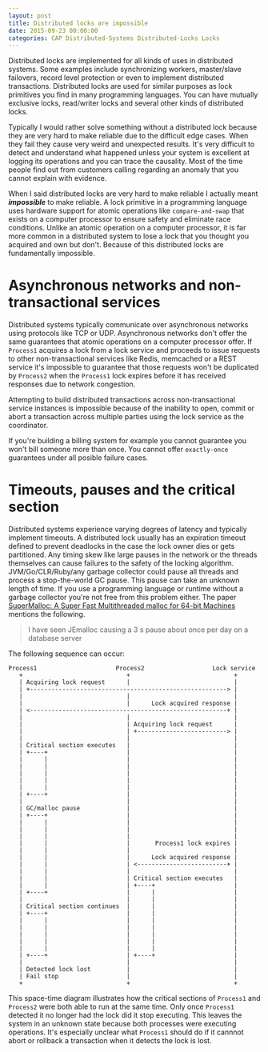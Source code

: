 ```yaml
---
layout: post
title: Distributed locks are impossible
date: 2015-09-23 00:00:00
categories: CAP Distributed-Systems Distributed-Locks Locks
---
```


Distributed locks are implemented for all kinds of uses in distributed systems. Some examples include synchronizing workers, master/slave failovers, record level protection or even to implement distributed transactions. Distributed locks are used for similar purposes as lock primitives you find in many programming languages. You can have mutually exclusive locks, read/writer locks and several other kinds of distributed locks. 

Typically I would rather solve something without a distributed lock because they are very hard to make reliable due to the difficult edge cases. When they fail they cause very weird and unexpected results. It's very difficult to detect and understand what happened unless your system is excellent at logging its operations and you can trace the causality. Most of the time people find out from customers calling regarding an anomaly that you cannot explain with evidence.

When I said distributed locks are very hard to make reliable I actually meant *__impossible__* to make reliable. A lock primitive in a programming language uses hardware support for atomic operations like `compare-and-swap` that exists on a computer processor to ensure safety and eliminate race conditions. Unlike an atomic operation on a computer processor, it is far more common in a distributed system to lose a lock that you thought you acquired and own but don't. Because of this distributed locks are fundamentally impossible.

# Asynchronous networks and non-transactional services
Distributed systems typically communicate over asynchronous networks using protocols like TCP or UDP. Asynchronous networks don't offer the same guarantees that atomic operations on a computer processor offer. If `Process1` acquires a lock from a lock service and proceeds to issue requests to other non-transactional services like Redis, memcached or a REST service it's impossible to guarantee that those requests won't be duplicated by `Process2` when the `Process1` lock expires before it has received responses due to network congestion. 

Attempting to build distributed transactions across non-transactional service instances is impossible because of the inability to open, commit or abort a transaction across multiple parties using the lock service as the coordinator.   

If you're building a billing system for example you cannot guarantee you won't bill someone more than once. You cannot offer `exactly-once` guarantees under all posible failure cases.

# Timeouts, pauses and the critical section
Distributed systems experience varying degrees of latency and typically implement timeouts. A distributed lock usually has an expiration timeout defined to prevent deadlocks in the case the lock owner dies or gets partitioned. Any timing skew like large pauses in the network or the threads themselves can cause failures to the safety of the locking algorithm. JVM/Go/CLR/Ruby/any garbage collector could pause all threads and process a stop-the-world GC pause. This pause can take an unknown length of time. If you use a programming language or runtime without a garbage collector you're not free from this problem either. The paper [SuperMalloc: A Super Fast Multithreaded malloc for 64-bit Machines](http://delivery.acm.org/10.1145/2760000/2754178/p41-kuszmaul.pdf?ip=216.191.105.146&id=2754178&acc=OPENTOC&key=4D4702B0C3E38B35%2E4D4702B0C3E38B35%2E4D4702B0C3E38B35%2E9F04A3A78F7D3B8D&CFID=715610675&CFTOKEN=45790005&__acm__=1442957843_7706f3a0f8696873b3fe7493296c835d) mentions the following.
> I have seen JEmalloc causing a 3 s pause about once per day on a database server

The following sequence can occur:

```
Process1                      Process2                   Lock service
   +                             +                             +     
   | Acquiring lock request      |                             |     
   | +-------------------------------------------------------> |     
   |                             |                             |     
   |                             |      Lock acquired response |     
   | <-------------------------------------------------------+ |     
   |                             |                             |     
   |                             | Acquiring lock request      |     
   |                             | +-------------------------> |     
   |                             |                             |     
   | Critical section executes   |                             |     
   | +----+                      |                             |     
   |      |                      |                             |     
   |      |                      |                             |     
   |      |                      |                             |     
   |      |                      |                             |     
   |      |                      |                             |     
   | +----+                      |                             |     
   |                             |                             |     
   | GC/malloc pause             |                             |     
   | +----+                      |                             |     
   |      |                      |                             |     
   |      |                      |                             |     
   |      |                      |                             |     
   |      |                      |       Process1 lock expires |     
   |      |                      |                             |     
   |      |                      |      Lock acquired response |     
   |      |                      | <-------------------------+ |     
   |      |                      |                             |     
   |      |                      | Critical section executes   |     
   |      |                      | +----+                      |     
   | +----+                      |      |                      |     
   |                             |      |                      |     
   | Critical section continues  |      |                      |     
   | +----+                      |      |                      |     
   |      |                      |      |                      |     
   |      |                      |      |                      |     
   |      |                      |      |                      |     
   |      |                      |      |                      |     
   |      |                      |      |                      |     
   | +----+                      | +----+                      |     
   |                             |                             |     
   | Detected lock lost          |                             |     
   | Fail stop                   |                             |     
   +                             +                             +     

```

This space-time diagram illustrates how the critical sections of `Process1` and `Process2` were both able to run at the same time. Only once `Process1` detected it no longer had the lock did it stop executing. This leaves the system in an unknown state because both processes were executing operations. It's especially unclear what `Process1` should do if it cannnot abort or rollback a transaction when it detects the lock is lost.
